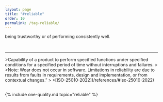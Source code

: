 ```yaml
---
layout: page
title: "#reliable"
order: 10
permalink: /tag-reliable/
---
```



<div class="arc42-help" markdown="1">

being trustworthy or of performing consistently well.

</div><br>

<hr class="with-no-margin"/>

<div class="arc42-help" markdown="1">
>Capability of a product to perform specified functions under specified conditions for a specified period of time without interruptions and failures.
>
>Note: Wear does not occur in software. Limitations in reliability are due to results from faults in requirements, design and implementation, or from contextual changes.”
>
>[ISO-25010-2022](/references/#iso-25010-2022)
</div><br>



<!-- include all qualities associated with this tag -->
{% include one-quality.md topic="reliable"  %}
